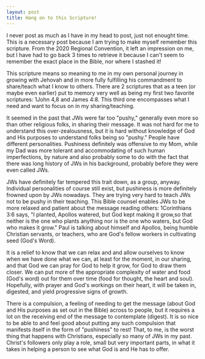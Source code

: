 ```yaml
---
layout: post
title: Hang on to this Scripture!
---
```


I never post as much as I have in my head to post, just not enought time. This is a necessary post because I am trying to make myself remember this scripture. From the 2020 Regional Convention, it left an impression on me, but I have had to go back 3 times to retrieve it because I can't seem to remember the exact place in the Bible, nor where I stashed it! 

This scripture means so meaning to me in my own personal journey in growing with Jehovah and in more fully fulfilling his commandment to share/teach what I know to others. There are 2 scriptures that as a teen (or maybe even earlier) put to memory very well as being my first two favorite scriptures: 1John 4,8 and James 4:8. This third one encompasses what I need and want to focus on in my sharing/teaching. 

It seemed in the past that JWs were far too "pushy," generally even more so than other religious folks, in sharing their message. It was not hard for me to understand this over-zealousness, but it is hard without knowledge of God and His purposes to understand folks being so "pushy." People have different personalities. Pushiness definitely was offensive to my Mom, while my Dad was more tolerant and accommodating of such human imperfections, by nature and also probably some to do with the fact that there was long history of JWs in his background, probably before they were even called JWs.

JWs have definitely far tempered this trait down, as a group, anyway. Individual personalities of course still exist, but pushiness is more definitely frowned upon by JWs nowadays. They are trying very hard to teach JWs not to be pushy in their teaching. This Bible counsel enables JWs to be more relaxed and patient about the message reading others: 1Corinthians 3:6 says, "I planted, Apollos watered, but God kept making it grow,so that neither is the one who plants anything nor is the one who waters, but God who makes it grow." Paul is talking about himself and Apollos, being humble Christian servants, or teachers, who are God's fellow workers in cultivating seed (God's Word). 

It is a relief to know that we can relax and and allow ourselves to know when we have done what we can, at least for the moment, in our sharing, and that God we can pray for God to help it grow, for God to draw them closer. We can put more of the appropriate complexity of water and food (God's word) out for them over time (food for thought, the heart and soul). Hopefully, with prayer and God's workings on their heart, it will be taken in, digested, and yield progressive signs of growth.

There is a compulsion, a feeling of needing to get the message (about God and His purposes as set out in the Bible) across to people, but it requires a lot on the receiving end of the message to contemplate (digest). It is so nice to be able to and feel good about putting any such compulsion that manifests itself in the form of "pushiness" to rest! That, to me, is the worst thing that happens with Christians, especially so many of JWs in my past. Christ's followers only play a role, small but very important parts, in what it takes in helping a person to see what God is and He has to offer. 

